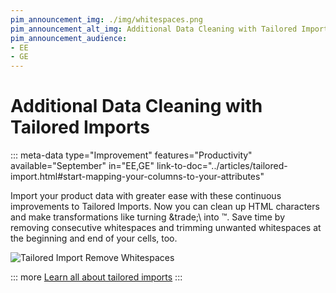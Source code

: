 ```yaml
---
pim_announcement_img: ./img/whitespaces.png
pim_announcement_alt_img: Additional Data Cleaning with Tailored Imports
pim_announcement_audience:
- EE
- GE
---
```


# Additional Data Cleaning with Tailored Imports
::: meta-data type="Improvement" features="Productivity" available="September" in="EE,GE" link-to-doc="../articles/tailored-import.html#start-mapping-your-columns-to-your-attributes"

Import your product data with greater ease with these continuous improvements to Tailored Imports. Now you can clean up HTML characters and make transformations like turning \&trade;\ into ™. Save time by removing consecutive whitespaces and trimming unwanted whitespaces at the beginning and end of your cells, too.

![Tailored Import Remove Whitespaces](../img/whitespaces.png)

::: more
[Learn all about tailored imports](../articles/tailored-import.html#overview)
:::
